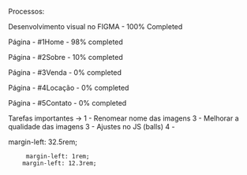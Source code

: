 Processos:

Desenvolvimento visual no FIGMA - 100% Completed

Página - #1Home - 98% completed

Página - #2Sobre - 10% completed

Página - #3Venda - 0% completed

Página - #4Locação - 0% completed

Página - #5Contato - 0% completed




Tarefas importantes ->
1 - Renomear nome das imagens
3 - Melhorar a qualidade das imagens
3 - Ajustes no JS (balls)
4 - 

 margin-left: 32.5rem;

         margin-left: 1rem;
        margin-left: 12.3rem;
